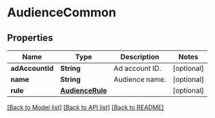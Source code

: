 # AudienceCommon

## Properties
Name | Type | Description | Notes
------------ | ------------- | ------------- | -------------
**adAccountId** | **String** | Ad account ID. | [optional] 
**name** | **String** | Audience name. | [optional] 
**rule** | [**AudienceRule**](AudienceRule.md) |  | [optional] 

[[Back to Model list]](../README.md#documentation-for-models) [[Back to API list]](../README.md#documentation-for-api-endpoints) [[Back to README]](../README.md)


